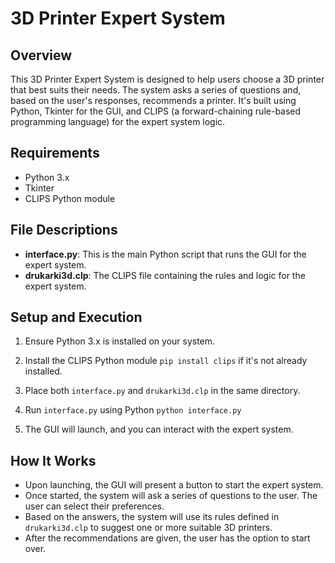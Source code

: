 3D Printer Expert System
========================

Overview
--------

This 3D Printer Expert System is designed to help users choose a 3D printer that best suits their needs. The system asks a series of questions and, based on the user's responses, recommends a printer. It's built using Python, Tkinter for the GUI, and CLIPS (a forward-chaining rule-based programming language) for the expert system logic.

Requirements
------------

-   Python 3.x
-   Tkinter
-   CLIPS Python module

File Descriptions
-----------------

-   **interface.py**: This is the main Python script that runs the GUI for the expert system.
-   **drukarki3d.clp**: The CLIPS file containing the rules and logic for the expert system.

Setup and Execution
-------------------

1.  Ensure Python 3.x is installed on your system.
2.  Install the CLIPS Python module `pip install clips` if it's not already installed.

3.  Place both `interface.py` and `drukarki3d.clp` in the same directory.
4.  Run `interface.py` using Python `python interface.py`

5.  The GUI will launch, and you can interact with the expert system.

How It Works
------------

-   Upon launching, the GUI will present a button to start the expert system.
-   Once started, the system will ask a series of questions to the user. The user can select their preferences.
-   Based on the answers, the system will use its rules defined in `drukarki3d.clp` to suggest one or more suitable 3D printers.
-   After the recommendations are given, the user has the option to start over.
